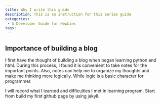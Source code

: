 ```yaml
---
title: Why I write this guide
description: This is an instruction for this series guide
categories:
 - A Developer Guide for Newbies
tags:
---
```


## Importance of building a blog

I first have the thought of building a blog when began learning python and html. During this process, I found it is convenient to take notes for the important points. Also, notes can help me to organize my thoughts and make me thinking more logically. While logic is a basic character for programmer.

I will record what I learned and difficulties I met in learning program. Start from build my first github page by using jekyll.